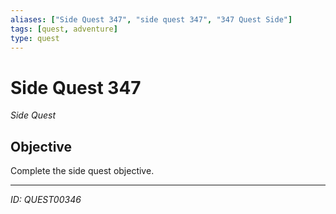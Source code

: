 ```yaml
---
aliases: ["Side Quest 347", "side quest 347", "347 Quest Side"]
tags: [quest, adventure]
type: quest
---
```


# Side Quest 347

*Side Quest*

## Objective
Complete the side quest objective.

---
*ID: QUEST00346*